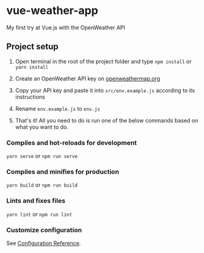 # vue-weather-app

My first try at Vue.js with the OpenWeather API

## Project setup

1. Open terminal in the root of the project folder and type `npm install` or `yarn install`

2. Create an OpenWeather API key on [openweathermap.org](https://openweathermap.org)
3. Copy your API key and paste it into `src/env.example.js` according to its instructions
4. Rename `env.example.js` to `env.js`
5. That's it! All you need to do is run one of the below commands based on what you want to do.

### Compiles and hot-reloads for development

`yarn serve` or
`npm run serve`

### Compiles and minifies for production

`yarn build` or
`npm run build`

### Lints and fixes files

`yarn lint` or
`npm run lint`

### Customize configuration

See [Configuration Reference](https://cli.vuejs.org/config/).
